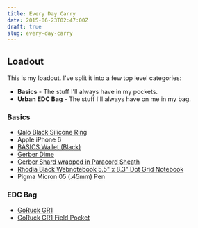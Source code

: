 ```yaml
---
title: Every Day Carry
date: 2015-06-23T02:47:00Z
draft: true
slug: every-day-carry
---
```



## Loadout

This is my loadout. I've split it into a few top level categories:

- **Basics** - The stuff I'll always have in my pockets.
- **Urban EDC Bag** - The stuff I'll always have on me in my bag.

### Basics

- [Qalo Black Silicone Ring](http://qalo.com/collections/rings/products/mens-quality-ring)
- Apple iPhone 6
- [BASICS Wallet (Black)](http://www.basicsproducts.com/pages/wallet)
- [Gerber Dime](200~http://www.amazon.com/Gerber-31-001134-Dime-Micro-Tool/dp/B007BKL6G4)
- [Gerber Shard wrapped in Paracord Sheath](http://www.amazon.com/gp/product/B002ZK45IQ?keywords=gerber%20shard&qid=1456123137&ref_=sr_1_1&sr=8-1)
- [Rhodia Black Webnotebook 5.5" x 8.3" Dot Grid Notebook](http://www.amazon.com/gp/product/B006CQSRDS?psc=1&redirect=true&ref_=oh_aui_detailpage_o07_s00)
- Pigma Micron 05 (.45mm) Pen

### EDC Bag

- [GoRuck GR1](http://www.goruck.com/gr1-black-/p/GEAR-000574)
- [GoRuck GR1 Field Pocket](http://www.goruck.com/gr1-field-pocket-black-/p/GEAR-000067)
